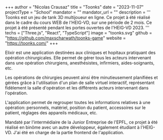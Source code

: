 +++
author = "Nicolas Crausaz"
title = "Toonks"
date = "2023-11-07"
projectType = "School"
mandator = ""
mandator_url = ""
description = '''
Toonks est un jeu de tank 3D multijoueur en ligne. Ce projet à été réalisé dans le cadre du cours WEB de l'HEIG-VD, sur une période de 2 mois. Ce projet à été présenté pendant les portes ouvertes de l'HEIG-VD 2023.
'''
techs = ["Three.js", "React", "TypeScript"]
image = "toonks.svg"
github = "https://github.com/maxscharwath/toonks-game"
website = "https://toonks.com/"
+++

Elixir est une application destinées aux cliniques et hopitaux pratiquant des opération chirurgicales. Elle permet de gérer tous les acteurs intervenant dans une opération chirurgiens, anesthésistes, infirmiers, aides-soignants, etc.

Les opérations de chirurgies peuvent ainsi être minutieusement planifiées et gérées grâce à l'utilisation d'un plan de salle virtuel interactif, représentant fidèlement la salle d'opération et les différents acteurs intervenant dans l'opération.

L'application permet de regrouper toutes les informations relatives à une opération: personnels, matériel, position du patient, accessoires sur le patient, réglages des appareils médicaux, etc.

Mandaté par l'intermédiaire de la Junior Entreprise de l'EPFL, ce projet à été réalisé en binôme avec un autre développeur, également étudiant à l'HEIG-VD. J'ai été en charge de la partie frontend de l'application.